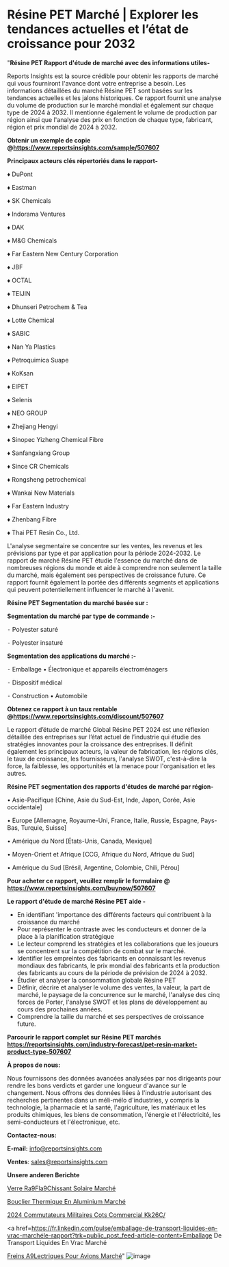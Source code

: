 # Résine PET Marché | Explorer les tendances actuelles et l’état de croissance pour 2032

"<strong>Résine PET Rapport d'étude de marché avec des informations utiles-</strong>

Reports Insights est la source crédible pour obtenir les rapports de marché qui vous fourniront l'avance dont votre entreprise a besoin. Les informations détaillées du marché Résine PET sont basées sur les tendances actuelles et les jalons historiques. Ce rapport fournit une analyse du volume de production sur le marché mondial et également sur chaque type de 2024 à 2032. Il mentionne également le volume de production par région ainsi que l'analyse des prix en fonction de chaque type, fabricant, région et prix mondial de 2024 à 2032.

<strong><b>Obtenir un exemple de copie @</b></strong><a href=https://www.reportsinsights.com/sample/507607><strong><b>https://www.reportsinsights.com/sample/507607</b></strong></a>

<b>Principaux acteurs clés répertoriés dans le rapport-</b>

<b> </b>♦ DuPont

♦ Eastman

♦ SK Chemicals

♦ Indorama Ventures

♦ DAK

♦ M&G Chemicals

♦ Far Eastern New Century Corporation

♦ JBF

♦ OCTAL

♦ TEIJIN

♦ Dhunseri Petrochem & Tea

♦ Lotte Chemical

♦ SABIC

♦ Nan Ya Plastics

♦ Petroquimica Suape

♦ KoKsan

♦ EIPET

♦ Selenis

♦ NEO GROUP

♦ Zhejiang Hengyi

♦ Sinopec Yizheng Chemical Fibre

♦ Sanfangxiang Group

♦ Since CR Chemicals

♦ Rongsheng petrochemical

♦ Wankai New Materials

♦ Far Eastern Industry

♦ Zhenbang Fibre

♦ Thai PET Resin Co., Ltd.

L'analyse segmentaire se concentre sur les ventes, les revenus et les prévisions par type et par application pour la période 2024-2032. Le rapport de marché Résine PET étudie l'essence du marché dans de nombreuses régions du monde et aide à comprendre non seulement la taille du marché, mais également ses perspectives de croissance future. Ce rapport fournit également la portée des différents segments et applications qui peuvent potentiellement influencer le marché à l'avenir.

<strong>Résine PET Segmentation du marché basée sur :</strong>

<strong>Segmentation du marché par type de commande :-</strong>

⁃ Polyester saturé

⁃ Polyester insaturé

<strong>Segmentation des applications du marché :-</strong>

⁃ Emballage
• Électronique et appareils électroménagers

⁃ Dispositif médical

⁃ Construction
• Automobile

<strong><b>Obtenez ce rapport à un taux rentable @</b></strong><a href=https://www.reportsinsights.com/discount/507607><strong><b>https://www.reportsinsights.com/discount/507607</b></strong></a>

Le rapport d’étude de marché Global Résine PET 2024 est une réflexion détaillée des entreprises sur l’état actuel de l’industrie qui étudie des stratégies innovantes pour la croissance des entreprises. Il définit également les principaux acteurs, la valeur de fabrication, les régions clés, le taux de croissance, les fournisseurs, l'analyse SWOT, c'est-à-dire la force, la faiblesse, les opportunités et la menace pour l'organisation et les autres.

<strong>Résine PET segmentation des rapports d'études de marché par région-</strong>

• Asie-Pacifique [Chine, Asie du Sud-Est, Inde, Japon, Corée, Asie occidentale]

• Europe [Allemagne, Royaume-Uni, France, Italie, Russie, Espagne, Pays-Bas, Turquie, Suisse]

• Amérique du Nord [États-Unis, Canada, Mexique]

• Moyen-Orient et Afrique [CCG, Afrique du Nord, Afrique du Sud]

• Amérique du Sud [Brésil, Argentine, Colombie, Chili, Pérou]

<strong>Pour acheter ce rapport, veuillez remplir le formulaire @   <a href=https://www.reportsinsights.com/buynow/507607>https://www.reportsinsights.com/buynow/507607</a></strong>

<strong>Le rapport d'étude de marché Résine PET aide -</strong>
<ul>
  <li>En identifiant 'importance des différents facteurs qui contribuent à la croissance du marché</li>
  <li>Pour représenter le contraste avec les conducteurs et donner de la place à la planification stratégique</li>
  <li>Le lecteur comprend les stratégies et les collaborations que les joueurs se concentrent sur la compétition de combat sur le marché.</li>
  <li>Identifier les empreintes des fabricants en connaissant les revenus mondiaux des fabricants, le prix mondial des fabricants et la production des fabricants au cours de la période de prévision de 2024 à 2032.</li>
  <li>Étudier et analyser la consommation globale Résine PET</li>
  <li>Définir, décrire et analyser le volume des ventes, la valeur, la part de marché, le paysage de la concurrence sur le marché, l'analyse des cinq forces de Porter, l'analyse SWOT et les plans de développement au cours des prochaines années.</li>
  <li>Comprendre la taille du marché et ses perspectives de croissance future.</li>
</ul>

<strong>Parcourir le rapport complet sur Résine PET marchés <a href=https://reportsinsights.com/industry-forecast/pet-resin-market-product-type-507607>https://reportsinsights.com/industry-forecast/pet-resin-market-product-type-507607</a></strong>

<strong>À propos de nous:</strong>

Nous fournissons des données avancées analysées par nos dirigeants pour rendre les bons verdicts et garder une longueur d'avance sur le changement. Nous offrons des données liées à l'industrie autorisant des recherches pertinentes dans un méli-mélo d'industries, y compris la technologie, la pharmacie et la santé, l'agriculture, les matériaux et les produits chimiques, les biens de consommation, l'énergie et l'électricité, les semi-conducteurs et l'électronique, etc.

<strong>Contactez-nous:</strong>

<strong>E-mail:</strong> <a href=mailto:info@reportsinsights.com>info@reportsinsights.com</a>

<strong>Ventes</strong>: <a href=mailto:sales@reportsinsights.com>sales@reportsinsights.com</a>

<strong>Unsere anderen Berichte</strong>

<a href=https://www.linkedin.com/pulse/verre-r%C3%A9fl%C3%A9chissant-solaire-march%C3%A9-acc%C3%A9l%C3%A9ration-lboyf/>Verre Ra9Fla9Chissant Solaire Marché</a>

<a href=https://www.linkedin.com/pulse/bouclier-thermique-en-aluminium-march%C3%A9-2024-6vdvc/>Bouclier Thermique En Aluminium Marché</a>

<a href=https://www.linkedin.com/pulse/2024-commutateurs-militaires-cots-commercial-kk26c/>2024 Commutateurs Militaires Cots Commercial Kk26C/</a>

<a href=https://fr.linkedin.com/pulse/emballage-de-transport-liquides-en-vrac-marchéle-rapport?trk=public_post_feed-article-content>Emballage De Transport Liquides En Vrac Marché</a>

<a href=https://www.linkedin.com/pulse/freins-%C3%A9lectriques-pour-avions-march%C3%A9-taille-2ayzf/>Freins A9Lectriques Pour Avions Marché</a>"
![image](https://github.com/daminid12/RItrends/assets/158430485/12a17355-b43c-42ef-821a-0215e6ff5fc5)
